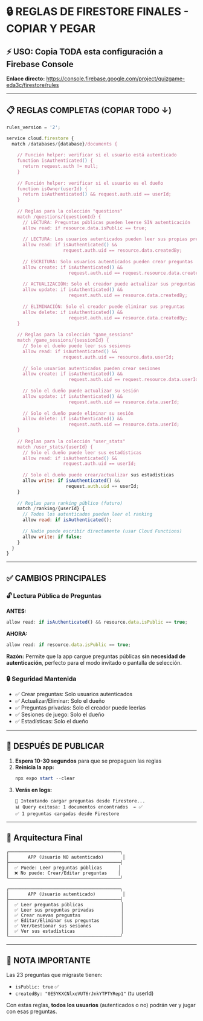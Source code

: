 # 🔒 REGLAS DE FIRESTORE FINALES - COPIAR Y PEGAR

## ⚡ USO: Copia TODA esta configuración a Firebase Console

**Enlace directo:** https://console.firebase.google.com/project/quizgame-eda3c/firestore/rules

---

## 📋 REGLAS COMPLETAS (COPIAR TODO ↓)

```javascript
rules_version = '2';

service cloud.firestore {
  match /databases/{database}/documents {
    
    // Función helper: verificar si el usuario está autenticado
    function isAuthenticated() {
      return request.auth != null;
    }
    
    // Función helper: verificar si el usuario es el dueño
    function isOwner(userId) {
      return isAuthenticated() && request.auth.uid == userId;
    }
    
    // Reglas para la colección "questions"
    match /questions/{questionId} {
      // LECTURA: Preguntas públicas pueden leerse SIN autenticación
      allow read: if resource.data.isPublic == true;
      
      // LECTURA: Los usuarios autenticados pueden leer sus propias preguntas privadas
      allow read: if isAuthenticated() && 
                     request.auth.uid == resource.data.createdBy;
      
      // ESCRITURA: Solo usuarios autenticados pueden crear preguntas
      allow create: if isAuthenticated() && 
                       request.auth.uid == request.resource.data.createdBy;
      
      // ACTUALIZACIÓN: Solo el creador puede actualizar sus preguntas
      allow update: if isAuthenticated() && 
                       request.auth.uid == resource.data.createdBy;
      
      // ELIMINACIÓN: Solo el creador puede eliminar sus preguntas
      allow delete: if isAuthenticated() && 
                       request.auth.uid == resource.data.createdBy;
    }
    
    // Reglas para la colección "game_sessions"
    match /game_sessions/{sessionId} {
      // Solo el dueño puede leer sus sesiones
      allow read: if isAuthenticated() && 
                     request.auth.uid == resource.data.userId;
      
      // Solo usuarios autenticados pueden crear sesiones
      allow create: if isAuthenticated() && 
                       request.auth.uid == request.resource.data.userId;
      
      // Solo el dueño puede actualizar su sesión
      allow update: if isAuthenticated() && 
                       request.auth.uid == resource.data.userId;
      
      // Solo el dueño puede eliminar su sesión
      allow delete: if isAuthenticated() && 
                       request.auth.uid == resource.data.userId;
    }
    
    // Reglas para la colección "user_stats"
    match /user_stats/{userId} {
      // Solo el dueño puede leer sus estadísticas
      allow read: if isAuthenticated() && 
                     request.auth.uid == userId;
      
      // Solo el dueño puede crear/actualizar sus estadísticas
      allow write: if isAuthenticated() && 
                      request.auth.uid == userId;
    }
    
    // Reglas para ranking público (futuro)
    match /ranking/{userId} {
      // Todos los autenticados pueden leer el ranking
      allow read: if isAuthenticated();
      
      // Nadie puede escribir directamente (usar Cloud Functions)
      allow write: if false;
    }
  }
}
```

---

## ✅ CAMBIOS PRINCIPALES

### 🔓 Lectura Pública de Preguntas
**ANTES:**
```javascript
allow read: if isAuthenticated() && resource.data.isPublic == true;
```

**AHORA:**
```javascript
allow read: if resource.data.isPublic == true;
```

**Razón:** Permite que la app cargue preguntas públicas **sin necesidad de autenticación**, perfecto para el modo invitado o pantalla de selección.

### 🔒 Seguridad Mantenida
- ✅ Crear preguntas: Solo usuarios autenticados
- ✅ Actualizar/Eliminar: Solo el dueño
- ✅ Preguntas privadas: Solo el creador puede leerlas
- ✅ Sesiones de juego: Solo el dueño
- ✅ Estadísticas: Solo el dueño

---

## 🚀 DESPUÉS DE PUBLICAR

1. **Espera 10-30 segundos** para que se propaguen las reglas
2. **Reinicia la app:**
   ```powershell
   npx expo start --clear
   ```
3. **Verás en logs:**
   ```
   📡 Intentando cargar preguntas desde Firestore...
   📊 Query exitosa: 1 documentos encontrados  ← ✅
   ✅ 1 preguntas cargadas desde Firestore
   ```

---

## 🎯 Arquitectura Final

```
┌─────────────────────────────────────────┐
│       APP (Usuario NO autenticado)       │
├─────────────────────────────────────────┤
│  ✅ Puede: Leer preguntas públicas      │
│  ❌ No puede: Crear/Editar preguntas    │
└─────────────────────────────────────────┘

┌─────────────────────────────────────────┐
│       APP (Usuario autenticado)          │
├─────────────────────────────────────────┤
│  ✅ Leer preguntas públicas              │
│  ✅ Leer sus preguntas privadas          │
│  ✅ Crear nuevas preguntas               │
│  ✅ Editar/Eliminar sus preguntas        │
│  ✅ Ver/Gestionar sus sesiones           │
│  ✅ Ver sus estadísticas                 │
└─────────────────────────────────────────┘
```

---

## 📝 NOTA IMPORTANTE

Las 23 preguntas que migraste tienen:
- `isPublic: true` ✅
- `createdBy: "0E5YKXCNlxeVUT6rJnkYTPTYRep1"` (tu userId)

Con estas reglas, **todos los usuarios** (autenticados o no) podrán ver y jugar con esas preguntas.

